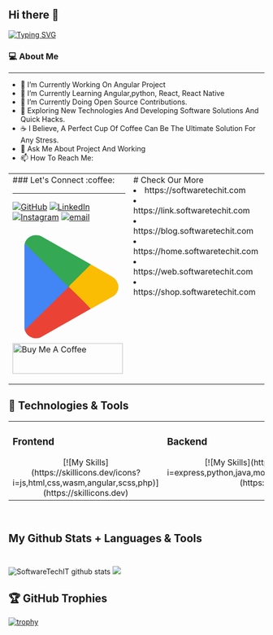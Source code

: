## Hi there 👋

<a href="https://git.io/typing-svg"><img src="https://readme-typing-svg.herokuapp.com?font=fira-code&size=31&duration=2000&pause=000&color=F72723&center=true&vCenter=true&random=true&width=1200&lines=Welcome+I+Am+Mahesh+;A+Full+Stack+Engineer+;+I+Working+On+Angular%2C+MongoDB%2C+Node.js%2C+Express.js+;Back+End%2C+Front+End%2C+Full+Stack%2C+MEAN%2C+MERN+%2CPython+;JavaScript%2C+Typescript%2C+Java%2C+GitHub;Ubuntu%2C+Cloud+Services%2C+Hosting+;UI%2FUX%2C+Figma%2C+WordPress%2C+PHP;CEO+Of+SoftwareTechIT.com+" alt="Typing SVG" /></a>
<!--
**maheshndev/maheshndev** is a ✨ _special_ ✨ repository because its `README.md` (this file) appears on your GitHub profile.

Here are some ideas to get you started:

- 👯 I’m looking to collaborate on ...
- 🤔 I’m looking for help with ...
- 😄 Pronouns: ...
- ⚡ Fun fact: ...
-->

<h3> 💻 About Me </h3>
<hr/>


- 🔭 I’m Currently Working On Angular Project
- 🌱 I’m Currently Learning Angular,python, React, React Native
- 🔭 I’m Currently Doing Open Source Contributions.
- 🤔 Exploring New Technologies And Developing Software Solutions And Quick Hacks.
- ☕ I Believe, A Perfect Cup Of Coffee Can Be The Ultimate Solution For Any Stress. 
- 💬 Ask Me About Project And Working 
- 📫 How To Reach Me:
<table><tr><td valign="top" width="500rem" >
### Let's Connect :coffee:
<hr/>
<p>
<a href="https://github.com/maheshndev"><img src="https://img.icons8.com/bubbles/50/000000/github.png" alt="GitHub"/></a>
<a href="https://www.linkedin.com/mahesh-narsale"><img src="https://img.icons8.com/bubbles/50/000000/linkedin.png" alt="LinkedIn"/></a>
<a href="https://www.instagram.com/softwaretechit"><img src="https://img.icons8.com/bubbles/50/000000/instagram.png" alt="Instagram"/></a>
<a href="mailto:maheshnarsale@outlook.com"><img src="https://img.icons8.com/bubbles/50/000000/email.png" alt="email"/></a>	
</p>


<a href="https://play.google.com/store/apps/details?id=com.softwaretechit"><svg class="kOqhQd" aria-hidden="true" viewBox="0 0 40 40" xmlns="http://www.w3.org/2000/svg"><path fill="none" d="M0,0h40v40H0V0z"></path><g><path d="M19.7,19.2L4.3,35.3c0,0,0,0,0,0c0.5,1.7,2.1,3,4,3c0.8,0,1.5-0.2,2.1-0.6l0,0l17.4-9.9L19.7,19.2z" fill="#EA4335"></path><path d="M35.3,16.4L35.3,16.4l-7.5-4.3l-8.4,7.4l8.5,8.3l7.5-4.2c1.3-0.7,2.2-2.1,2.2-3.6C37.5,18.5,36.6,17.1,35.3,16.4z" fill="#FBBC04"></path><path d="M4.3,4.7C4.2,5,4.2,5.4,4.2,5.8v28.5c0,0.4,0,0.7,0.1,1.1l16-15.7L4.3,4.7z" fill="#4285F4"></path><path d="M19.8,20l8-7.9L10.5,2.3C9.9,1.9,9.1,1.7,8.3,1.7c-1.9,0-3.6,1.3-4,3c0,0,0,0,0,0L19.8,20z" fill="#34A853"></path></g></svg>  </a> <a href="https://www.buymeacoffee.com/stitweb" target="_blank"><img src="https://cdn.buymeacoffee.com/buttons/v2/default-yellow.png" alt="Buy Me A Coffee" style="height: 60px !important;width: 217px !important;" ></a>
</td>
<td valign="top" width="500rem">
 # Check Our More 
<li>https://softwaretechit.com</li>
<li>https://link.softwaretechit.com</li>
<li>https://blog.softwaretechit.com</li>
<li>https://home.softwaretechit.com</li>
<li>https://web.softwaretechit.com</li>
<li>https://shop.softwaretechit.com</li>
</td></tr></table>

## 🔧 Technologies & Tools  
<table><tr><td valign="top" width="33%">

### Frontend  
<div align="center">  
[![My Skills](https://skillicons.dev/icons?i=js,html,css,wasm,angular,scss,php)](https://skillicons.dev)

</div>

</td><td valign="top" width="33%">



### Backend  
<div align="center">  
[![My Skills](https://skillicons.dev/icons?i=express,python,java,mongodb,mysql,mariadb,postgresql)](https://skillicons.dev)


</div>

</td><td valign="top" width="33%">

### DevOps  
<div align="center">  
[![My Skills](https://skillicons.dev/icons?i=devops)](https://skillicons.dev)

</div>

</td></tr></table>  

<br/>  

## My Github Stats + Languages & Tools <br/><br/>
<img src="https://github-readme-stats.vercel.app/api?username=maheshndev&custom_title=maheshndev&show_icons=true&include_all_commits=true&count_private=true&theme=radical" alt="SoftwareTechIT github stats" />
<img  src="https://github-readme-stats.vercel.app/api/top-langs/?username=maheshndev&layout=compact&theme=radical" />

## 🏆 GitHub Trophies

[![trophy](https://github-profile-trophy.vercel.app/?username=maheshndev&column=5)](https://github.com/maheshndev/)

